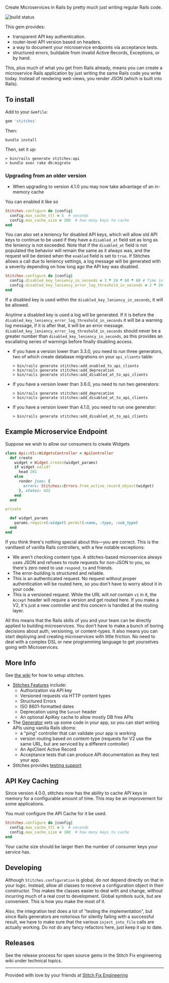 Create Microservices in Rails by pretty much just writing regular Rails code.

![build status](https://travis-ci.org/stitchfix/stitches.svg?branch=master)

This gem provides:

- transparent API key authentication.
- router-level API version based on headers.
- a way to document your microservice endpoints via acceptance tests.
- structured errors, buildable from invalid Active Records, Exceptions, or by hand.

This, plus much of what you get from Rails already, means you can create a microservice Rails application by just writing the
same Rails code you write today. Instead of rendering web views, you render JSON (which is built into Rails).

## To install

Add to your `Gemfile`:

```ruby
gem 'stitches'
```

Then:

```
bundle install
```

Then, set it up:

```
> bin/rails generate stitches:api
> bundle exec rake db:migrate
```

### Upgrading from an older version

- When upgrading to version 4.1.0 you may now take advantage of an in-memory cache

You can enabled it like so

```ruby
Stitches.configure do |config|
  config.max_cache_ttl = 5  # seconds
  config.max_cache_size = 100  # how many keys to cache
end
```

You can also set a leniency for disabled API keys, which will allow old API keys to continue to be used if they have a
`disabled_at` field set as long as the leniency is not exceeded. Note that if the `disabled_at` field is not populated
the behavior will remain the same as it always was, and the request will be denied when the `enabled` field is set to
`true`. If Stitches allows a call due to leniency settings, a log message will be generated with a severity depending on
how long ago the API key was disabled.

```ruby
Stitches.configure do |config|
  config.disabled_key_leniency_in_seconds = 3 * 24 * 60 * 60 # Time in seconds, defaults to three days 
  config.disabled_key_leniency_error_log_threshold_in_seconds = 2 * 24 * 60 * 60 # Time in seconds, defaults to two days 
end
```

If a disabled key is used within the `disabled_key_leniency_in_seconds`, it will be allowed. 

Anytime a disabled key is used a log will be generated. If it is before the 
`disabled_key_leniency_error_log_threshold_in_seconds` it will be a warning log message, if it is after that, it will be
an error message. `disabled_key_leniency_error_log_threshold_in_seconds` should never be a greater number than 
`disabled_key_leniency_in_seconds`, as this provides an escallating series of warnings before finally disabling access.

- If you have a version lower than 3.3.0, you need to run three generators, two of which create database migrations on
  your `api_clients` table:

  ```
  > bin/rails generate stitches:add_enabled_to_api_clients
  > bin/rails generate stitches:add_deprecation
  > bin/rails generate stitches:add_disabled_at_to_api_clients
  ```

- If you have a version lower than 3.6.0, you need to run two generators:

  ```
  > bin/rails generate stitches:add_deprecation
  > bin/rails generate stitches:add_disabled_at_to_api_clients
  ```

- If you have a version lower than 4.1.0, you need to run one generator:

  ```
  > bin/rails generate stitches:add_disabled_at_to_api_clients
  ```

## Example Microservice Endpoint

Suppose we wish to allow our consumers to create Widgets

```ruby
class Api::V1::WidgetsController < ApiController
  def create
    widget = Widget.create(widget_params)
    if widget.valid?
      head 201
    else
      render json: {
        errors: Stitches::Errors.from_active_record_object(widget)
      }, status: 422
    end
  end

private

  def widget_params
    params.require(:widget).permit(:name, :type, :sub_type)
  end
end
```

If you think there's nothing special about this—you are correct. This is the vanillaest of vanilla Rails controllers, with a few
notable exceptions:

- We aren't checking content type. A stitches-based microservice always uses JSON and refuses to route requests for non-JSON to
  you, so there's zero need to use `respond_to` and friends.
- The error-building is structured and reliable.
- This is an authenticated request. No request without proper authentication will be routed here, so you don't have to worry
  about it in your code.
- This is a versioned request. While the URL will _not_ contain `v1` in it, the `Accept` header will require a version and get
  routed here. If you make a V2, it's just a new controller and this concern is handled at the routing layer.

All this means that the Rails skills of you and your team can be directly applied to building microservices. You don't have to make a bunch of boring decisions about auth, versioning, or content-types. It also means you can start deploying and creating microservices with little friction. No need to deal with a complex DSL or new programming language to get yourselves going with Microservices.

## More Info

See [the wiki](https://github.com/stitchfix/stitches/wiki/Setup) for how to setup stitches.

- [Stitches Features](https://github.com/stitchfix/stitches/wiki/Features-of-Stitches) include:
  - Authorization via API key
  - Versioned requests via HTTP content types
  - Structured Errors
  - ISO 8601-formatted dates
  - Deprecation using the `Sunset` header
  - An optional ApiKey cache to allow mostly DB free APIs
- The [Generator](https://github.com/stitchfix/stitches/wiki/Generator) sets up some code in your app, so you can start writing
  APIs using vanilla Rails idioms:
  - a "ping" controller that can validate your app is working
  - version routing based on content-type (requests for V2 use the same URL, but are serviced by a different controller)
  - An ApiClient Active Record
  - Acceptance tests that can produce API documentation as they test your app.
- Stitches provides [testing support](https://github.com/stitchfix/stitches/wiki/Testing)

## API Key Caching

Since version 4.0.0, stitches now has the ability to cache API keys in
memory for a configurable amount of time. This may be an improvement for
some applications.

You must configure the API Cache for it be used.

```ruby
Stitches.configure do |config|
  config.max_cache_ttl = 5  # seconds
  config.max_cache_size = 100  # how many keys to cache
end
```

Your cache size should be
larger then the number of consumer keys your service has.

## Developing

Although `Stitches.configuration` is global, do not depend directly on that in your logic. Instead, allow all classes to receive a configuration object in their constructor. This makes the classes easier to deal with and change, without incurring much of a real cost to development. Global symbols suck, but are convenient. This is how you make the most of it.

Also, the integration test does a lot of "testing the implementation", but since Rails generators are notorious for silently
failing with a successful result, we have to make sure that the various `inject_into_file` calls are actually working. Do not do
any fancy refactors here, just keep it up to date.

## Releases

See the release process for open source gems in the Stitch Fix engineering wiki under technical topics.

---

Provided with love by your friends at [Stitch Fix Engineering](http://technology.stitchfix.com)
